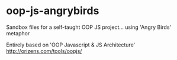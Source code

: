 oop-js-angrybirds
============

Sandbox files for a self-taught OOP JS project... using 'Angry Birds' metaphor

Entirely based on 'OOP Javascript & JS Architecture' http://orizens.com/tools/oopjs/
